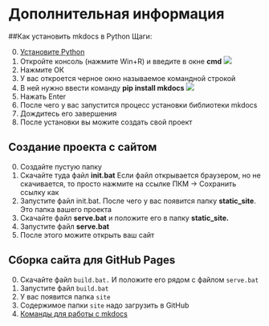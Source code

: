 # Дополнительная информация 

##Как установить mkdocs в Python
Щаги:

0. [Установите Python](https://python-scripts.com/install-python)
0. Откройте консоль (нажмите Win+R) и введите в окне **cmd** 
![](cmd.png)
0. Нажмите ОК
0. У вас откроется черное окно называемое командной строкой
0. В ней нужно ввести команду **pip install mkdocs**
![](cd.png)
0. Нажать Enter
0. После чего у вас запустится процесс установки библиотеки mkdocs
0. Дождитесь его завершения
0. После установки вы можите создать свой проект 

## Создание проекта с сайтом

0. Создайте пустую папку
0. Скачайте туда файл **init.bat** Если файл открывается браузером, но не скачивается, то просто нажмите на ссылке ПКМ -> Сохранить ссылку как
0. Запустите файл init.bat. После чего у вас появится папку **static_site**. Это папка вашего проекта
0. Скачайте файл **serve.bat** и положите его в папку **static_site.**
0. Запустите файл **serve.bat**
0. После этого можите открыть ваш сайт

## Сборка сайта для GitHub Pages

0. Скачайте файл <code>build.bat.</code> И положите его рядом с файлом <code>serve.bat</code>
0. Запустите файл <code>build.bat</code>
0. У вас появится папка <code>site</code>
0. Содержимое папки <code>site</code> надо загрузить в GitHub
0. [Команды для работы с mkdocs](index.md)